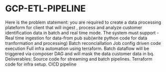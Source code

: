 # GCP-ETL-PIPELINE

Here is the problem statement:
you are required to create a data processing plateform for client that will ingest , process and analyze customer identification data in batch and real time mode. The system must support -
Real time ingestion for data-from pub sub(write python code for data tranformation and processing)
Batch reconciallation Job
config driven code execution
Full infra automation using terraform.
Batch dataflow will be triggered via composer DAG and will mask the data customer data in bq.
Deliverables:
Source code for streaming and batch pipelines.
Terraform code for infra setup.
CICD pipeline 
